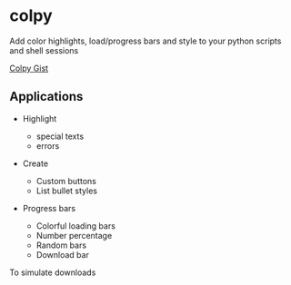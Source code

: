 # colpy
Add color highlights, load/progress bars and style to your python scripts and shell sessions

[Colpy Gist](https://gist.github.com/BlankGodd/9457548d94925de245f9a9bbcc1c3f02)

## Applications
- Highlight 
  - special texts
  - errors
        
- Create
  - Custom buttons
  - List bullet styles

- Progress bars
  - Colorful loading bars
  - Number percentage
  - Random bars
  - Download bar 
   
To simulate downloads
 
